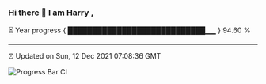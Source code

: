 ### Hi there 👋 I am Harry , 

⏳ Year progress { ████████████████████████████▁▁ } 94.60 %

---

⏰ Updated on Sun, 12 Dec 2021 07:08:36 GMT

![Progress Bar CI](https://github.com/duykhang68/duykhang68/workflows/Progress%20Bar%20CI/badge.svg)
